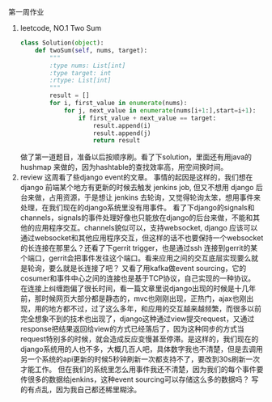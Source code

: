 第一周作业

1. leetcode, NO.1 Two Sum
	```python
	class Solution(object):
		def twoSum(self, nums, target):
			"""
			:type nums: List[int]
			:type target: int
			:rtype: List[int]
			"""
			result = []
			for i, first_value in enumerate(nums):
				for j, next_value in enumerate(nums[i+1:],start=i+1):
					if first_value + next_value == target:
						result.append(i)
						result.append(j)
						return result
	```
	做了第一道题目，准备以后按顺序刷。看了下solution，里面还有用java的hushmap 来做的，因为hashtable的查找效率高，用空间换时间。
2.  review
	 这周看了些django event的文章。
	 事情的起因是这样的，我们想在 django 前端某个地方有更新的时候去触发 jenkins job, 但又不想用 django 后台来做，占用资源，于是想让 jenkins 去轮询，又觉得轮询太笨，想用事件来处理，在我们现在的django系统里没有用事件。
	 看了下django的signals和channels，signals的事件处理好像也只能放在django的后台来做，不能和其他的应用程序交互。channels貌似可以，支持websocket, django 应该可以通过websocket和其他应用程序交互，但这样的话不也要保持一个websocket的长连接在那里么？还看了下gerrit trigger，也是通过ssh 连接到gerrit的某个端口，gerrit会把事件发往这个端口。看来应用之间的交互底层实现要么就是轮询，要么就是长连接了吧？
	又看了用kafka做event sourcing，它的cosumer和事件中心之间的连接也是基于TCP协议，自己实现的一种协议。
	 在连接上纠缠跑偏了很长时间，看一篇文章里说django出现的时候是十几年前，那时候网页大部分都是静态的，mvc也刚刚出现，正热门，ajax也刚出现，用的地方都不过，过了这么多年，和应用的交互越来越频繁，而很多以前完全想象不到的技术也出现了，django这种通过view提交request，又通过response把结果返回给view的方式已经落后了，因为这种同步的方式当request特别多的时候，就会造成反应变慢甚至停滞。是这样的，我们现在的django系统用的人也不多，大概几百人吧，具体数字我也不清楚，但是去调用另一个系统的api更新的时候5秒钟刷新一次都支持不了，要改到30s刷新一次才能工作。
	 但在我们的系统里怎么用事件我还不清楚，因为我们的每个事件要传很多的数据给jenkins，这种event sourcing可以存储这么多的数据吗？
	 写的有点乱，因为我自己都还稀里糊涂。